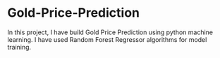 # Gold-Price-Prediction
In this project, I have build Gold Price Prediction using python machine learning. I have used Random Forest Regressor algorithms for model training.
